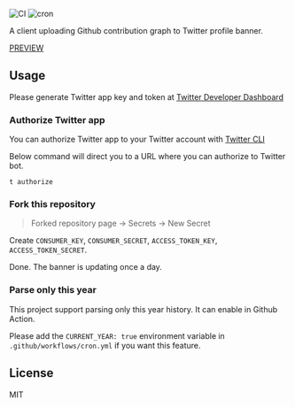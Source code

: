 ![CI](https://github.com/x86chi/twitter-github-contribution-graph/workflows/CI/badge.svg)
![cron](https://github.com/x86chi/twitter-github-contribution-graph/workflows/cron/badge.svg)

A client uploading Github contribution graph to Twitter profile banner.

[PREVIEW](https://twitter.com/x86chi)

## Usage

Please generate Twitter app key and token at [Twitter Developer Dashboard](https://developer.twitter.com/en/apps)

### Authorize Twitter app

You can authorize Twitter app to your Twitter account with [Twitter CLI](https://github.com/sferik/t#configuration)

Below command will direct you to a URL where you can authorize to Twitter bot.

```
t authorize
```

### Fork this repository

> Forked repository page -> Secrets -> New Secret

Create `CONSUMER_KEY`, `CONSUMER_SECRET`, `ACCESS_TOKEN_KEY`, `ACCESS_TOKEN_SECRET`.

Done. The banner is updating once a day.

### Parse only this year

This project support parsing only this year history. It can enable in Github Action.

Please add the `CURRENT_YEAR: true` environment variable in `.github/workflows/cron.yml` if you want this feature.

## License

MIT
